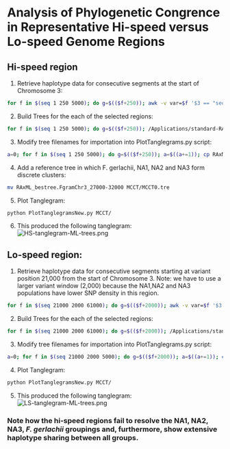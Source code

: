 # Analysis of Phylogenetic Congrence in Representative Hi-speed versus Lo-speed Genome Regions
## Hi-speed region
1. Retrieve haplotype data for consecutive segments at the start of Chromosome 3:
```bash
for f in $(seq 1 250 5000); do g=$(($f+250)); awk -v var=$f '$3 == "sequence3" {print ">" $2 "_" $1 "\n" substr($4, var, 250)}' FgWardPlusHaplotypes.complete.txt | grep -f NA1NA2NA3strains.txt -A 1 | grep -v ^- > FgramChr3_${f}-${g}.fasta; done
```
2. Build Trees for the each of the selected regions:
```bash
for f in $(seq 1 250 5000); do g=$(($f+250)); /Applications/standard-RAxML-master/raxmlHPC-SSE3 -m BINGAMMA -n FgramChr3_${f}-${g} -s FgramChr3_${f}-${g}.fasta -p 1234 -f a -x 4321 -# 100
```
3. Modify tree filenames for importation into PlotTanglegrams.py script:
```bash
a=0; for f in $(seq 1 250 5000); do g=$(($f+250)); a=$((a+=1)); cp RAxML_bestTree.FgramChr3_${f}-${g} MCCT/MCCT${a}.tre; done
```
4. Add a reference tree in which F. gerlachii, NA1, NA2 and NA3 form discrete clusters:
```bash
mv RAxML_bestree.FgramChr3_27000-32000 MCCT/MCCT0.tre
```
5. Plot Tanglegram:
```bash
python PlotTanglegramsNew.py MCCT/
```
6. This produced the following tanglegram:
![HS-tanglegram-ML-trees.png](/data/HS-tanglegram-ML-trees.png)

## Lo-speed region:
1. Retrieve haplotype data for consecutive segments starting at variant position 21,000 from the start of Chromosome 3. Note: we have to use a larger variant window (2,000) because the NA1,NA2 and NA3 populations have lower SNP density in this region. 
```bash
for f in $(seq 21000 2000 61000); do g=$(($f+2000)); awk -v var=$f '$3 == "sequence3" {print ">" $2 "_" $1 "\n" substr($4, var, 2000)}' FgWardPlusHaplotypes.complete.txt | grep -f NA1NA2NA3strains.txt -A 1 | grep -v ^- > FgramChr3_${f}-${g}.fasta; done
```
2. Build Trees for the each of the selected regions:
```bash
for f in $(seq 21000 2000 61000); do g=$(($f+2000)); /Applications/standard-RAxML-master/raxmlHPC-SSE3 -m BINGAMMA -n FgramChr3_${f}-${g} -s FgramChr3_${f}-${g}.fasta -o Fger_38380,Fger_36905 -p 1234 -f a -x 4321 -# 100
```
3. Modify tree filenames for importation into PlotTanglegrams.py script:
```bash
a=0; for f in $(seq 21000 2000 5000); do g=$(($f+2000)); a=$((a+=1)); cp RAxML_bestTree.FgramChr3_${f}-${g} MCCT/MCCT${a}.tre; done
```
4. Plot Tanglegram:
```bash
python PlotTanglegramsNew.py MCCT/
```
5. This produced the following tanglegram:
![LS-tanglegram-ML-trees.png](/data/LS-tanglegram-ML-trees.png)

### Note how the hi-speed regions fail to resolve the NA1, NA2, NA3, _F. gerlachii_ groupings and, furthermore, show extensive haplotype sharing between all groups.
